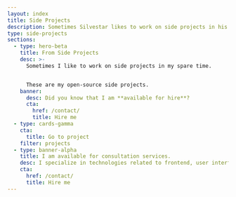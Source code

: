 ```yaml
---
layout: index
title: Side Projects
description: Sometimes Silvestar likes to work on side projects in his spare time. These are his open-source side projects.
type: side-projects
sections:
  - type: hero-beta
    title: From Side Projects
    desc: >-
      Sometimes I like to work on side projects in my spare time.


      These are my open-source side projects.
    banner:
      desc: Did you know that I am **available for hire**?
      cta:
        href: /contact/
        title: Hire me
  - type: cards-gamma
    cta:
      title: Go to project
    filter: projects
  - type: banner-alpha
    title: I am available for consultation services.
    desc: I specialize in technologies related to frontend, user interface, and web development.
    cta:
      href: /contact/
      title: Hire me
---
```

